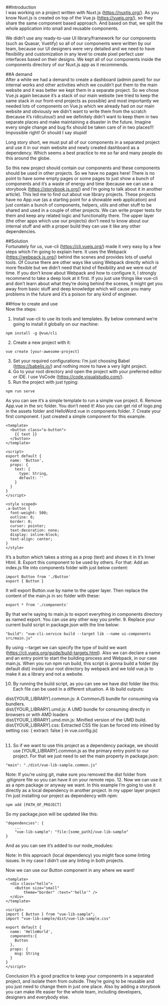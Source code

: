 ##Introduction<br/>
I was working on a project written with Nuxt.js (https://nuxtjs.org/). As you know Nuxt.js is created on top of the Vue.js (https://vuejs.org/), so they share the same component based approach. And based on that, we split the whole application into small and reusable components.<br/>

We didn’t use any ready-to-use UI library/framework for our components (such as Quasar, Vuetify) so all of our components were written by our team, because our UI designers were very detailed and we need to have flexibility and customization in any level to create pixel perfect user interfaces based on their designs.
We kept all of our components inside the components directory of our Nuxt.js app as it recommends.

##A demand<br/>
After a while we had a demand to create a dashboard (admin panel) for our internal works and other activities which we couldn’t put them to the main website and it was better we kept them in a separate project. So we chose Vue.js again because it’s a stack of our main website (we tried to keep the same stack in our front-end projects as possible) and most importantly we needed lots of components on Vue.js which we already had on our main website and obviously we didn’t want to write them from the  scratch (because it’s ridiculous!) and we definitely didn’t want to keep them in two separate places and make maintaining a disaster in the future. Imagine every single change and bug fix should be taken care of in two places!!! Impossible right! Or should I say stupid!<br/>

Long story short, we must put all of our components in a separated project and use it in our main website and newly created dashboard as a dependency. Which seems a best practice to me so far and many people do this around the globe.<br/>

So this new project should contain our components and these components should be used in other projects. So we have no pages here! There is no point to have some empty pages or some pages to just show a bunch of components and it’s a waste of energy and time (because we can use a storybook (https://storybook.js.org/) and I’m going to talk about it in another article). This led me to find out about vue library projects. These projects have no App.vue (as a starting point for a showable web application) and just contain a bunch of components, helpers, utils and other stuff to be shared and used in a couple of other projects. We can write proper tests for them and keep any related logic and functionality there. The upper layer (the other apps which use our projects) don’t need to know about our internal stuff and with a proper build they can use it like any other dependencies.<br/>

##Solution<br/>
Fortunately for us, vue-cli (https://cli.vuejs.org/) made it very easy by a few steps which I’m going to explain here. It uses the Webpack (https://webpack.js.org/) behind the scenes and provides lots of useful tools.
Of Course there are other ways like using Webpack directly which is more flexible but we didn’t need that kind of flexibility and we were out of time.
If you don’t know about Webpack  and how to configure it, I strongly recommend to take a deep look at it first. If you just use things like vue-cli and don’t learn about what they’re doing behind the scenes, it might get you away from basic stuff and deep knowledge which will cause you many problems in the future and it’s a poison for any kind of engineer.<br/>

##How to create and use<br/>
Now the steps:<br/>
1. Install vue-cli to use its tools and templates. By below command we’re going to install it globally on our machine:<br/>
```
npm install -g @vue/cli
```
2. Create a new project with it:
```
vue create [your-awesome-project]
```
3. Set your required configurations:
I’m just choosing Babel (https://babeljs.io/) and nothing more to have a very light project.
4. Go to your root directory and open the project with your preferred editor or IDE. I use VsCode (https://code.visualstudio.com/). 
5. Run the project with just typing:
```
npm run serve
```
As you can see it’s a simple template to run a simple vue project.
6. Remove App.vue in the src folder. You don’t need it! Also you can get rid of logo.png in the assets folder and HelloWord.vue in components folder.
7. Create your first component.
I just created a simple component for this example.
```
<template>
  <button class="a-button">
    {{ text }}
  </button>
</template>
 
<script>
export default {
  name: 'Button',
  props: {
    text: {
      type: String,
      default: ''
    }
  }
}
</script>
 
<style scoped>
.a-button {
  font-weight: 500;
  outline: 0;
  border: 0;
  cursor: pointer;
  text-decoration: none;
  display: inline-block;
  text-align: center;
}
</style>
```
It’s a button which takes a string as a prop (text) and shows it in it’s Inner Html.
8. Export this component to be used by others. For that:
Add an index.js file into components folder with just below content:
```
import Button from './Button'
export { Button }
```
It will export Button.vue by name to the upper layer.
Then replace the content of the main.js in src folder with these:
```
export * from './components'
```
By that we’re saying to main.js to export everything in components directory as named export. You can use any other way you prefer.
9. Replace your current build script in package.json with the line below:
```
"build": "vue-cli-service build --target lib --name ui-components src/main.js"
```
By using --target we can specify the type of build we want (https://cli.vuejs.org/guide/build-targets.html). Also we can declare a name and an entry point to start the building process and Webpack, in our case main.js.
When you run npm run build, this script is gonna build a folder (by default dist) inside your root directory by webpack and we told vue.js to make it as a library and not a website.

10. By running the build script, as you can see we have dist folder like this:<br>
Each file can be used in a different situation.
A lib build outputs:<br>

dist/[YOUR_LIBRARY].common.js: A CommonJS bundle for consuming via bundlers.<br>
dist/[YOUR_LIBRARY].umd.js: A UMD bundle for consuming directly in browsers or with AMD loaders<br>
dist/[YOUR_LIBRARY].umd.min.js: Minified version of the UMD build.<br>
dist/[YOUR_LIBRARY].css: Extracted CSS file (can be forced into inlined by setting css: { extract: false } in vue.config.js)
<br><br>

11. So if we want to use this project as a dependency package, we should use [YOUR_LIBRARY].common.js as the primary entry point to our project. For that we just need to set the main property in package.json:
```
"main": "./dist/vue-lib-sample.common.js"
```
Note: If you’re using git, make sure you removed the dist folder from .gitignore file so you can have it on your remote repo.
12. Now we can use it as a npm package or anyway we want. In this example I’m going to use it directly as a local dependency in another project.
In my upper layer project I’m just installing our project as dependency with npm:
```
npm add [PATH_OF_PROJECT]
```
So my package.json will be updated like this:
```
"dependencies": {
    ...
    "vue-lib-sample": "file:[some_path]/vue-lib-sample"
}
```
And as you can see it’s added to our node_modules:

Note: In this approach (local dependency) you might face some linting issues. In my case I didn’t use any linting in both projects.

Now we can use our Button component in any where we want!
```
<template>
  <div class="hello">
    <Button size="small"
        theme="border" :text="'hello'" />
  </div>
</template>
 
<script>
import { Button } from "vue-lib-sample";
import "vue-lib-sample/dist/vue-lib-sample.css"
 
export default {
  name: 'HelloWorld',
  components:{
    Button
  },
  props: {
    msg: String
  }
}
</script>
```

Conclusion
It’s a good practice to keep your components in a separated project, and isolate them from outside. They’re going to be reusable and you just need to change them in just one place. Also by adding a storybook you can make life easier for the whole team, including developers, designers and everybody else.
